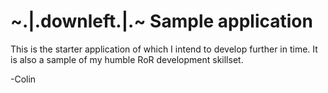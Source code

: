 # ~.|.downleft.|.~ Sample application

This is the starter application of which I intend to develop further in time.  It is also a sample of my humble RoR development skillset.

-Colin 